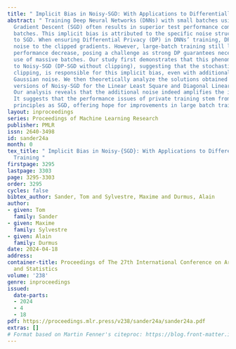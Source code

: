 ```yaml
---
title: " Implicit Bias in Noisy-SGD: With Applications to Differentially Private Training "
abstract: " Training Deep Neural Networks (DNNs) with small batches using Stochastic
  Gradient Descent (SGD) often results in superior test performance compared to larger
  batches. This implicit bias is attributed to the specific noise structure inherent
  to SGD. When ensuring Differential Privacy (DP) in DNNs’ training, DP-SGD adds Gaussian
  noise to the clipped gradients. However, large-batch training still leads to a significant
  performance decrease, posing a challenge as strong DP guarantees necessitate the
  use of massive batches. Our study first demonstrates that this phenomenon extends
  to Noisy-SGD (DP-SGD without clipping), suggesting that the stochasticity, not the
  clipping, is responsible for this implicit bias, even with additional isotropic
  Gaussian noise. We then theoretically analyze the solutions obtained with continuous
  versions of Noisy-SGD for the Linear Least Square and Diagonal Linear Network settings.
  Our analysis reveals that the additional noise indeed amplifies the implicit bias.
  It suggests that the performance issues of private training stem from the same underlying
  principles as SGD, offering hope for improvements in large batch training strategies. "
layout: inproceedings
series: Proceedings of Machine Learning Research
publisher: PMLR
issn: 2640-3498
id: sander24a
month: 0
tex_title: " Implicit Bias in Noisy-{SGD}: With Applications to Differentially Private
  Training "
firstpage: 3295
lastpage: 3303
page: 3295-3303
order: 3295
cycles: false
bibtex_author: Sander, Tom and Sylvestre, Maxime and Durmus, Alain
author:
- given: Tom
  family: Sander
- given: Maxime
  family: Sylvestre
- given: Alain
  family: Durmus
date: 2024-04-18
address:
container-title: Proceedings of The 27th International Conference on Artificial Intelligence
  and Statistics
volume: '238'
genre: inproceedings
issued:
  date-parts:
  - 2024
  - 4
  - 18
pdf: https://proceedings.mlr.press/v238/sander24a/sander24a.pdf
extras: []
# Format based on Martin Fenner's citeproc: https://blog.front-matter.io/posts/citeproc-yaml-for-bibliographies/
---
```

